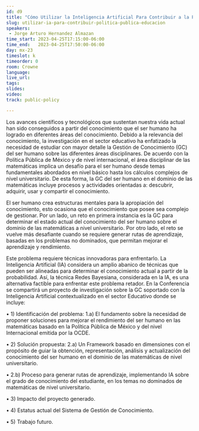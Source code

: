 ```yaml
---
id: d9
title: "Cómo Utilizar la Inteligencia Artificial Para Contribuir a la Política Pública en el Sector de Educación"
slug: utilizar-ia-para-contribuir-politica-publica-educacion
speakers:
 - Jorge Arturo Hernandez Almazan
time_start: 2023-04-25T17:15:00-06:00
time_end:   2023-04-25T17:50:00-06:00
day: mx-23
timeslot: k
timeorder: 0
room: Crowne
language: 
live_url: 
tags:
slides: 
video: 
track: public-policy

---
```


Los avances científicos y tecnológicos que sustentan nuestra vida actual han sido conseguidos a partir del conocimiento que el ser humano ha logrado en diferentes áreas del conocimiento. Debido a la relevancia del conocimiento, la investigación en el sector educativo ha enfatizado la necesidad de estudiar con mayor detalle la Gestión de Conocimiento (GC) del ser humano sobre las diferentes áreas disciplinares. De acuerdo con la Política Pública de México y de nivel internacional, el área disciplinar de las matemáticas implica un desafío para el ser humano desde temas fundamentales abordados en nivel básico hasta los cálculos complejos de nivel universitario. De esta forma, la GC del ser humano en el dominio de las matemáticas incluye procesos y actividades orientadas a: descubrir, adquirir, usar y compartir el conocimiento.

El ser humano crea estructuras mentales para la apropiación del conocimiento, esto ocasiona que el conocimiento que posee sea complejo de gestionar. Por un lado, un reto en primera instancia es la GC para determinar el estado actual del conocimiento del ser humano sobre el dominio de las matemáticas a nivel universitario. Por otro lado, el reto se vuelve más desafiante cuando se requiere generar rutas de aprendizaje, basadas en los problemas no dominados, que permitan mejorar el aprendizaje y rendimiento. 

Este problema requiere técnicas innovadoras para enfrentarlo. La Inteligencia Artificial (IA) considera un amplio abanico de técnicas que pueden ser alineadas para determinar el conocimiento actual a partir de la probabilidad. Así, la técnica Redes Bayesiana, considerada en la IA, es una alternativa factible para enfrentar este problema retador.
En la Conferencia se compartirá un proyecto de investigación sobre la GC soportado con la Inteligencia Artificial contextualizado en el sector Educativo donde se incluye: 

•	1) Identificación del problema: 1.a) El fundamento sobre la necesidad de proponer soluciones para mejorar el rendimiento del ser humano en las matemáticas basado en la Política Pública de México y del nivel Internacional emitida por la OCDE.

•	2) Solución propuesta: 2.a) Un Framework basado en dimensiones con el propósito de guiar la obtención, representación, análisis y actualización del conocimiento del ser humano en el dominio de las matemáticas de nivel universitario. 

•	2.b) Proceso para generar rutas de aprendizaje, implementando IA sobre el grado de conocimiento del estudiante, en los temas no dominados de matemáticas de nivel universitario.

•	3) Impacto del proyecto generado.

•	4) Estatus actual del Sistema de Gestión de Conocimiento.

•	5) Trabajo futuro.